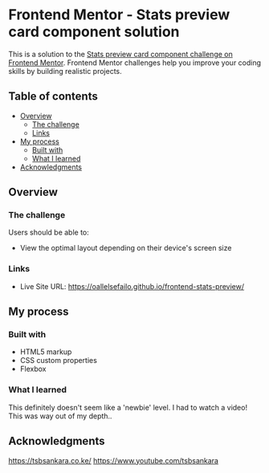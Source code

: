 # Frontend Mentor - Stats preview card component solution

This is a solution to the [Stats preview card component challenge on Frontend Mentor](https://www.frontendmentor.io/challenges/stats-preview-card-component-8JqbgoU62). Frontend Mentor challenges help you improve your coding skills by building realistic projects. 

## Table of contents

- [Overview](#overview)
  - [The challenge](#the-challenge)
  - [Links](#links)
- [My process](#my-process)
  - [Built with](#built-with)
  - [What I learned](#what-i-learned)
- [Acknowledgments](#acknowledgments)

## Overview

### The challenge

Users should be able to:

- View the optimal layout depending on their device's screen size

### Links

- Live Site URL: https://oallelsefailo.github.io/frontend-stats-preview/

## My process

### Built with

- HTML5 markup
- CSS custom properties
- Flexbox

### What I learned

This definitely doesn't seem like a 'newbie' level. I had to watch a video! This was way out of my depth..

## Acknowledgments

https://tsbsankara.co.ke/
https://www.youtube.com/tsbsankara
